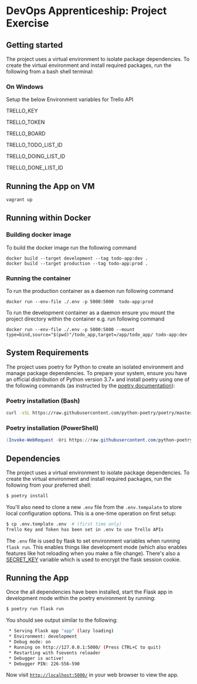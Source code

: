 # DevOps Apprenticeship: Project Exercise

## Getting started
The project uses a virtual environment to isolate package dependencies. To create the virtual environment and install required packages, run the following from a bash shell terminal:

### On Windows

Setup the below Environment variables for Trello API

TRELLO_KEY

TRELLO_TOKEN

TRELLO_BOARD

TRELLO_TODO_LIST_ID

TRELLO_DOING_LIST_ID

TRELLO_DONE_LIST_ID


## Running the App on VM

```bash
vagrant up
```
## Running within Docker

### Building docker image
To build the docker image run the following command

```
docker build --target development --tag todo-app:dev .
docker build --target production --tag todo-app:prod .
```

### Running the container

To run the production container as a daemon run following command
```
docker run --env-file ./.env -p 5000:5000  todo-app:prod
```

To run the development container as a daemon ensure you mount the project directory within the container e.g. run following command
```
docker run --env-file ./.env -p 5000:5000 --mount type=bind,source="$(pwd)"/todo_app,target=/app/todo_app/ todo-app:dev
```

## System Requirements

The project uses poetry for Python to create an isolated environment and manage package dependencies. To prepare your system, ensure you have an official distribution of Python version 3.7+ and install poetry using one of the following commands (as instructed by the [poetry documentation](https://python-poetry.org/docs/#system-requirements)):

### Poetry installation (Bash)

```bash
curl -sSL https://raw.githubusercontent.com/python-poetry/poetry/master/get-poetry.py | python
```

### Poetry installation (PowerShell)

```powershell
(Invoke-WebRequest -Uri https://raw.githubusercontent.com/python-poetry/poetry/master/get-poetry.py -UseBasicParsing).Content | python
```

## Dependencies

The project uses a virtual environment to isolate package dependencies. To create the virtual environment and install required packages, run the following from your preferred shell:

```bash
$ poetry install
```

You'll also need to clone a new `.env` file from the `.env.tempalate` to store local configuration options. This is a one-time operation on first setup:

```bash
$ cp .env.template .env  # (first time only)
Trello Key and Token has been set in .env to use Trello APIs
```

The `.env` file is used by flask to set environment variables when running `flask run`. This enables things like development mode (which also enables features like hot reloading when you make a file change). There's also a [SECRET_KEY](https://flask.palletsprojects.com/en/1.1.x/config/#SECRET_KEY) variable which is used to encrypt the flask session cookie.

## Running the App

Once the all dependencies have been installed, start the Flask app in development mode within the poetry environment by running:
```bash
$ poetry run flask run
```

You should see output similar to the following:
```bash
 * Serving Flask app "app" (lazy loading)
 * Environment: development
 * Debug mode: on
 * Running on http://127.0.0.1:5000/ (Press CTRL+C to quit)
 * Restarting with fsevents reloader
 * Debugger is active!
 * Debugger PIN: 226-556-590
```
Now visit [`http://localhost:5000/`](http://localhost:5000/) in your web browser to view the app.

